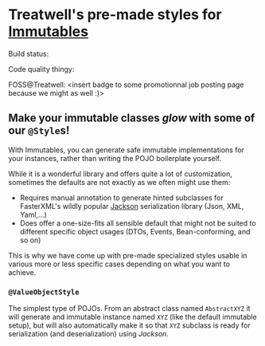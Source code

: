 # Treatwell's pre-made styles for [Immutables](https://immutables.github.io/)

Build status: <insert badge>

Code quality thingy: <insert badge>

FOSS@Treatwell: <insert badge to some promotionnal job posting page because we might as well :)>

## Make your immutable classes _glow_ with some of our `@Style`s!

With Immutables, you can generate safe immutable implementations for your instances, rather than writing the POJO boilerplate yourself.

While it is a wonderful library and offers quite a lot of customization, sometimes the defaults are not exactly as we often might use them:
- Requires manual annotation to generate hinted subclasses for FasterXML's wildly popular [Jackson](https://github.com/FasterXML) serialization library (Json, XML, Yaml,...)
- Does offer a one-size-fits all sensible default that might not be suited to different specific object usages (DTOs, Events, Bean-conforming, and so on)

This is why we have come up with pre-made specialized styles usable in various more or less specific cases depending on what you want to achieve.

### `@ValueObjectStyle`

The simplest type of POJOs. From an abstract class named `AbstractXYZ` it will generate and immutable instance named `XYZ` (like the default immutable setup),
but will also automatically make it so that `XYZ` subclass is ready for serialization (and deserialization) using _Jackson_.

